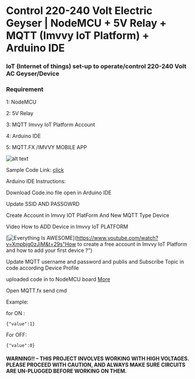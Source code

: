 #  Control 220-240 Volt Electric Geyser | NodeMCU + 5V Relay + MQTT (Imvvy IoT Platform) + Arduino IDE 

### IoT (Internet of things) set-up to operate/control 220-240 Volt AC Geyser/Device

### Requirement 

1: NodeMCU 

2: 5V Relay 

3: MQTT Imvvy IoT Platform Account 

4: Arduino IDE 

5: MQTT.FX /IMVVY MOBILE APP


![alt text](https://imvvy.com/Untitleddesign.png)

Sample Code Link: <a href="https://github.com/Gausul/imvvyiotwithesp8266/blob/main/geyser-on-off/code.ino">click</a> 


Arduino IDE Instructions:

Download Code.ino file open in Arduino IDE 

Update SSID AND PASSOWRD

Create Account in Imvvy IOT PlatForm And New MQTT Type Device

Video How to ADD Device in Imvvy IoT PLATFORM

[![Everything Is AWESOME](https://img.youtube.com/vi/Xmpbjg0zJjM/0.jpg)](https://www.youtube.com/watch?v=Xmpbjg0zJjM&t=29s"How to create a free account in Imvvy IoT Platform and how to add your first device ?")

Update MQTT username and password and publis and Subscribe Topic in code according Device Profile

uploaded code in to NodeMCU board <a href="https://www.youtube.com/watch?v=HhWT6fqeYvQ&t=12s"> More </a>

Open MQTT.fx send cmd

Example:

for ON :

`{"value":1}`

For OFF:

`{"value":0}`


#### WARNING!! – THIS PROJECT INVOLVES WORKING WITH HIGH VOLTAGES. PLEASE PROCEED WITH CAUTION, AND ALWAYS MAKE SURE CIRCUITS ARE UN-PLUGGED BEFORE WORKING ON THEM.
